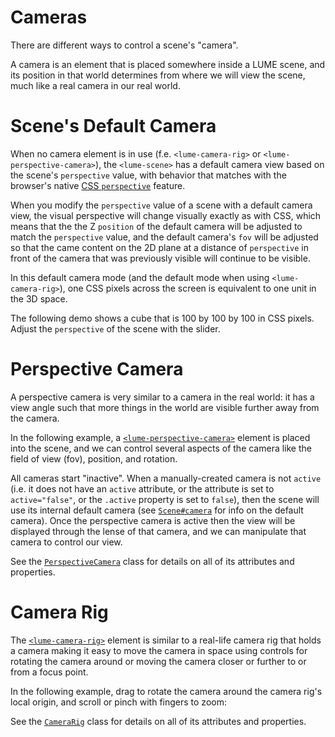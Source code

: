 # Cameras

There are different ways to control a scene's "camera".

A camera is an element that is placed somewhere inside a LUME scene, and its
position in that world determines from where we will view the scene, much like a
real camera in our real world.

# Scene's Default Camera

When no camera element is in use (f.e. `<lume-camera-rig>` or
`<lume-perspective-camera>`), the `<lume-scene>` has a default camera view based
on the scene's `perspective` value, with behavior that matches with the
browser's native [CSS
`perspective`](https://developer.mozilla.org/en-US/docs/Web/CSS/perspective)
feature.

When you modify the `perspective` value of a scene with a default camera view,
the visual perspective will change visually exactly as with CSS, which means
that the the Z `position` of the default camera will be adjusted to match the
`perspective` value, and the default camera's `fov` will be adjusted so that the
came content on the 2D plane at a distance of `perspective` in front of the
camera that was previously visible will continue to be visible.

In this default camera mode (and the default mode when using
`<lume-camera-rig>`), one CSS pixels across the screen is equivalent to one unit
in the 3D space.

The following demo shows a cube that is 100 by 100 by 100 in CSS pixels. Adjust
the `perspective` of the scene with the slider.

<!-- TODO better explanation and multiple demos to introduce the concepts piece by piece. -->

<live-code src="./default-camera.html"></live-code>

# Perspective Camera

A perspective camera is very similar to a camera in the real world: it has a
view angle such that more things in the world are visible further away from the
camera.

In the following example, a [`<lume-perspective-camera>`](../../api/cameras/PerspectiveCamera) element is placed into
the scene, and we can control several aspects of the camera like the field of
view (fov), position, and rotation.

All cameras start "inactive". When a manually-created camera is not `active`
(i.e. it does not have an `active` attribute, or the attribute is set to
`active="false"`, or the `.active` property is set to `false`), then the scene
will use its internal default camera (see
[`Scene#camera`](../../api/core/Scene#camera) for info on the default camera). Once
the perspective camera is active then the view will be displayed through the
lense of that camera, and we can manipulate that camera to control our view.

See the [`PerspectiveCamera`](../../api/cameras/PerspectiveCamera) class for details on all of its
attributes and properties.

<live-code id="cameraExample"></live-code>

# Camera Rig

The [`<lume-camera-rig>`](../../api/cameras/CameraRig) element is similar to a
real-life camera rig that holds a camera making it easy to move the camera in space using controls for rotating
the camera around or moving the camera closer or further to or from a focus point.

In the following example, drag to rotate the camera around the camera rig's
local origin, and scroll or pinch with fingers to zoom:

<live-code id="rigExample"></live-code>

<script>
  cameraExample.content = perspectiveCameraExample
  rigExample.content = cameraRigExample
</script>

See the [`CameraRig`](../../api/cameras/CameraRig) class for details on all of its
attributes and properties.
